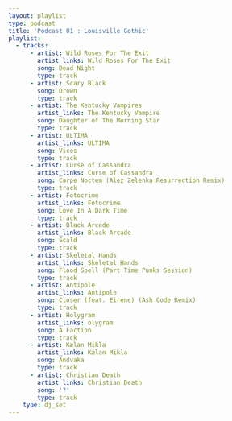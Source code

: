 ```yaml
---
layout: playlist
type: podcast
title: 'Podcast 01 : Louisville Gothic'
playlist:
  - tracks:
      - artist: Wild Roses For The Exit
        artist_links: Wild Roses For The Exit
        song: Dead Night
        type: track
      - artist: Scary Black
        song: Drown
        type: track
      - artist: The Kentucky Vampires
        artist_links: The Kentucky Vampire
        song: Daughter of The Morning Star
        type: track
      - artist: ULTIMA
        artist_links: ULTIMA
        song: Vices
        type: track
      - artist: Curse of Cassandra
        artist_links: Curse of Cassandra
        song: Carpe Noctem (Alez Zelenka Resurrection Remix)
        type: track
      - artist: Fotocrime
        artist_links: Fotocrime
        song: Love In A Dark Time
        type: track
      - artist: Black Arcade
        artist_links: Black Arcade
        song: Scald
        type: track
      - artist: Skeletal Hands
        artist_links: Skeletal Hands
        song: Flood Spell (Part Time Punks Session)
        type: track
      - artist: Antipole
        artist_links: Antipole
        song: Closer (feat. Eirene) (Ash Code Remix)
        type: track
      - artist: Holygram
        artist_links: olygram
        song: A Faction
        type: track
      - artist: Kælan Mikla
        artist_links: Kælan Mikla
        song: Andvaka
        type: track
      - artist: Christian Death
        artist_links: Christian Death
        song: '?'
        type: track
    type: dj_set
---
```

